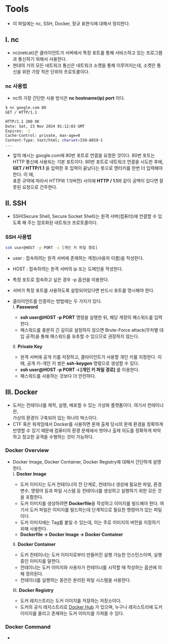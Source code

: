 # **Tools**
- 이 파일에는 nc, SSH, Docker, 정규 표현식에 대해서 정리한다.

## **I. nc**
- nc(netcat)은 클라이언트가 서버에서 특정 포트를 통해 서비스하고 있는 프로그램과
통신하기 위해서 사용한다.
- 현대의 거의 모든 네트워크 통신은 네트워크 소켓을 통해 이루어지는데, 소켓은
통신을 위한 가장 작은 단위의 프로토콜이다.

### **nc 사용법**
- nc의 가장 간단한 사용 방식은 **nc hostname(ip) port** 이다.

```bash
$ nc google.com 80
GET / HTTP/1.1

HTTP/1.1 200 OK
Date: Sat, 23 Nov 2024 01:12:03 GMT
Expires: -1
Cache-Control: private, max-age=0
Content-Type: text/html; charset=ISO-8859-1
...
```

- 앞의 예시는 google.com에 80번 포트로 연결을 요청한 것이다.
80번 포트는 HTTP 통신에 사용되는 기본 포트이다.
80번 포트로 네트워크 연결을 시도한 후에, **GET / HTTP/1.1** 을 입력한
후 입력이 끝났다는 뜻으로 엔터키를 한번 더 입력해야 한다. 이 때,  
표준 규약에 따라서 HTTP와 1.1(버전) 사이에 **HTTP / 1.1**와 같이 공백이 있다면
잘못된 요청으로 간주한다.  

## **II. SSH**
- SSH(Secure Shell, Secure Socket Shell)는 원격 서버(컴퓨터)에 연결할 수 있도록 해 주는
암호화된 네트워크 프로토콜이다.

### **SSH 사용법**

```bash
ssh user@HOST -p PORT -i [개인 키 파일 경로]
```

- user : 접속하려는 원격 서버에 존재하는 계정(사용자 이름)을 작성한다.
- HOST : 접속하려는 원격 서버의 ip 또는 도메인을 작성한다.
- 특정 포트로 접속하고 싶은 경우 -p 옵션을 이용한다.
- 서버가 특정 포트를 사용하도록 설정되어있다면 반드시 포트를 명시해야 한다.  
- 클라이언트를 인증하는 방법에는 두 가지가 있다.  
  I. **Password**
  - **ssh user@HOST -p PORT** 명령을 실행한 뒤, 해당 계정의 패스워드를 입력한다.
  - 패스워드를 충분히 긴 길이로 설정하지 않으면 Brute-Force attack(무차별 대입 공격)을 통해
  패스워드를 유추할 수 있으므로 권장하지 않는다.

  II. **Private Key**
  - 원격 서버에 공개 키를 저장하고, 클라이언트가 사용할 개인 키를 지정한다. 이 때,
  공개 키-개인 키 쌍은 **ssh-keygen** 명령으로 생성할 수 있다.
  - **ssh user@HOST -p PORT -i [개인 키 파일 경로]** 를 이용한다.
  - 패스워드를 사용하는 것보다 더 안전하다.

## **III. Docker**
- 도커는 컨테이너를 제작, 실행, 배포할 수 있는 가상화 플랫폼이다. 여기서 컨테이너란,  
가상의 환경이 구축되어 있는 하나의 박스이다.
- CTF 혹은 워게임에서 Docker를 사용하면 문제 출제 당시의 문제 환경을 정확하게 반영할 수 있기 때문에
컴퓨터의 환경 문제에서 벗어나 출제 의도를 정확하게 파악하고 정교한 공격을 수행하는 것이 가능하다.  

### **Docker Overview**
- Docker Image, Docker Container, Docker Registry에 대해서 간단하게 설명한다.   
  I. **Docker Image**
  - 도커 이미지는 도커 컨테이너의 전 단계로, 컨테이너 생성에 필요한 파일, 환경 변수, 명령어 등과 파일 시스템 등
  컨테이너를 생성하고 실행하기 위한 모든 것을 포함한다.
  - 도커 이미지를 생성하려면 **Dockerfile**을 작성하고 이미지를 빌드해야 한다. 여기서 도커 파일은
  이미지를 빌드하는데 단계적으로 필요한 명령어가 있는 파일이다.
  - 도커 이미지에는 Tag를 붙일 수 있는데, 이는 주로 이미지의 버전을 지정하기 위해 사용한다.
  - **Dockerfile -> Docker Image -> Docker Container**

  II. **Docker Container**
  - 도커 컨테이너는 도커 이미지로부터 만들어진 실행 가능한 인스턴스이며, 실행 중인 이미지를 말한다.
  - 컨테이너는 도커 이미지와 사용자가 컨테이너를 시작할 때 작성하는 옵션에 의해 정의된다.
  - 컨테이너를 실행하는 동안은 분리된 파일 시스템을 사용한다.  

  III. **Docker Registry**
  - 도커 레지스트리는 도커 이미지를 저장하는 저장소이다.
  - 도커의 공식 레지스트리로 [Docker Hub](https://hub.docker.com/) 가 있으며, 누구나 레지스트리에
  도커 이미지를 올리고 존재하는 도커 이미지를 가져올 수 있다.

### **Docker Command**
- 

